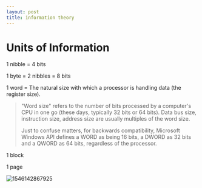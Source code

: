 ```yaml
---
layout: post
title: information theory
---
```


# Units of Information



1 nibble = 4 bits

1 byte = 2 nibbles = 8 bits

1 word = The natural size with which a processor is handling data (the register size). 

> "Word size" refers to the number of bits processed by a computer's CPU in one go (these days, typically 32 bits or 64 bits). Data bus size, instruction size, address size are usually multiples of the word size.
>
> Just to confuse matters, for backwards compatibility, Microsoft Windows API defines a WORD as being 16 bits, a DWORD as 32 bits and a QWORD as 64 bits, regardless of the processor.

1 block

1 page



![1546142867925](C:\Users\Fei\AppData\Roaming\Typora\typora-user-images\1546142867925.png)



